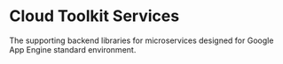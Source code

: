 # Cloud Toolkit Services
The supporting backend libraries for microservices designed for Google App Engine standard environment.
